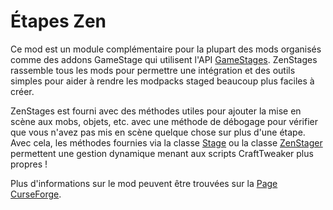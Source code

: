 # Étapes Zen

Ce mod est un module complémentaire pour la plupart des mods organisés comme des addons GameStage qui utilisent l'API [GameStages](https://minecraft.curseforge.com/projects/game-stages). ZenStages rassemble tous les mods pour permettre une intégration et des outils simples pour aider à rendre les modpacks staged beaucoup plus faciles à créer.

ZenStages est fourni avec des méthodes utiles pour ajouter la mise en scène aux mobs, objets, etc. avec une méthode de débogage pour vérifier que vous n'avez pas mis en scène quelque chose sur plus d'une étape. Avec cela, les méthodes fournies via la classe [Stage](/Mods/GameStages/ZenStages/Stage/) ou la classe [ZenStager](/Mods/GameStages/ZenStages/ZenStager/) permettent une gestion dynamique menant aux scripts CraftTweaker plus propres !

Plus d'informations sur le mod peuvent être trouvées sur la [Page CurseForge](https://minecraft.curseforge.com/projects/zenstages).
